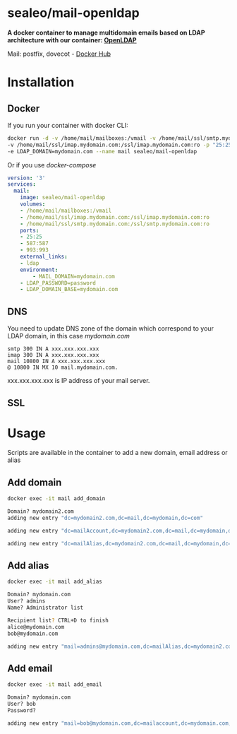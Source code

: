 # sealeo/mail-openldap

**A docker container to manage multidomain emails based on LDAP architecture with our container: [OpenLDAP](https://hub.docker.com/r/sealeo/openldap/)**

[hub]: https://hub.docker.com/r/sealeo/mail-openldap/mail

Mail: postfix, dovecot - [Docker Hub](https://hub.docker.com/r/sealeo/mail-openldap/) 

# Installation

## Docker

If you run your container with docker CLI:
```bash
docker run -d -v /home/mail/mailboxes:/vmail -v /home/mail/ssl/smtp.mydomain.com:/ssl/smtp.mydomain.com:ro \
-v /home/mail/ssl/imap.mydomain.com:/ssl/imap.mydomain.com:ro -p "25:25" -p "587:587" -p "993:993" -e LDAP_PASSWORD=password \
-e LDAP_DOMAIN=mydomain.com --name mail sealeo/mail-openldap
```

Or if you use *docker-compose*
```yaml
version: '3'
services:
  mail:
    image: sealeo/mail-openldap
    volumes:
    - /home/mail/mailboxes:/vmail
    - /home/mail/ssl/imap.mydomain.com:/ssl/imap.mydomain.com:ro
    - /home/mail/ssl/smtp.mydomain.com:/ssl/smtp.mydomain.com:ro
    ports:
    - 25:25
    - 587:587
    - 993:993
    external_links:
    - ldap
    environment:
		- MAIL_DOMAIN=mydomain.com
    - LDAP_PASSWORD=password
    - LDAP_DOMAIN_BASE=mydomain.com
```

## DNS

You need to update DNS zone of the domain which correspond to your LDAP domain, in this case *mydomain.com*
```
smtp 300 IN A xxx.xxx.xxx.xxx
imap 300 IN A xxx.xxx.xxx.xxx
mail 10800 IN A xxx.xxx.xxx.xxx
@ 10800 IN MX 10 mail.mydomain.com.
```
xxx.xxx.xxx.xxx is IP address of your mail server.

## SSL



# Usage

Scripts are available in the container to add a new domain, email address or alias

## Add domain
```bash
docker exec -it mail add_domain

Domain? mydomain2.com
adding new entry "dc=mydomain2.com,dc=mail,dc=mydomain,dc=com"

adding new entry "dc=mailAccount,dc=mydomain2.com,dc=mail,dc=mydomain,dc=com"

adding new entry "dc=mailAlias,dc=mydomain2.com,dc=mail,dc=mydomain,dc=com"
```

## Add alias

```bash
docker exec -it mail add_alias

Domain? mydomain.com
User? admins
Name? Administrator list

Recipient list? CTRL+D to finish
alice@mydomain.com
bob@mydomain.com

adding new entry "mail=admins@mydomain.com,dc=mailAlias,dc=mydomain2.com,dc=mail,dc=mydomain,dc=com"
```

## Add email

```bash
docker exec -it mail add_email

Domain? mydomain.com
User? bob
Password?

adding new entry "mail=bob@mydomain.com,dc=mailaccount,dc=mydomain.com,dc=mail,dc=mydomain,dc=com"
```
